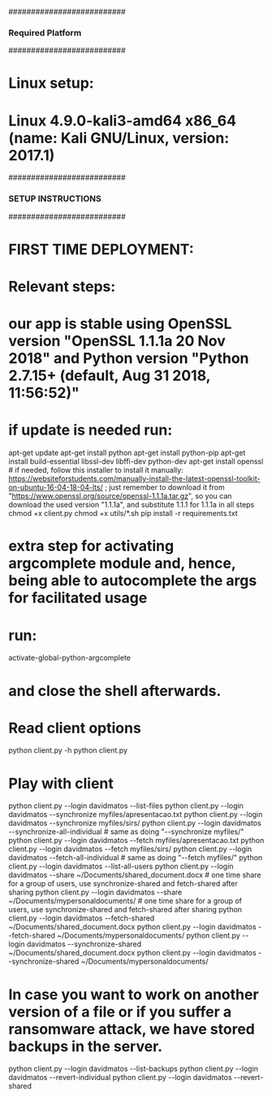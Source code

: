##########################
### Required Platform  ###
##########################

# Linux setup:
# Linux 4.9.0-kali3-amd64 x86_64 (name: Kali GNU/Linux, version: 2017.1)

##########################
### SETUP INSTRUCTIONS ###
##########################

# FIRST TIME DEPLOYMENT:

# Relevant steps:
# our app is stable using OpenSSL version "OpenSSL 1.1.1a  20 Nov 2018" and Python version "Python 2.7.15+ (default, Aug 31 2018, 11:56:52)"
# if update is needed run:
apt-get update
apt-get install python
apt-get install python-pip
apt-get install build-essential libssl-dev libffi-dev python-dev
apt-get install openssl 		# if needed, follow this installer to install it manually: https://websiteforstudents.com/manually-install-the-latest-openssl-toolkit-on-ubuntu-16-04-18-04-lts/ ; just remember to download it from "https://www.openssl.org/source/openssl-1.1.1a.tar.gz", so you can download the used version "1.1.1a", and substitute 1.1.1 for 1.1.1a in all steps
chmod +x client.py
chmod +x utils/*.sh
pip install -r requirements.txt
# extra step for activating argcomplete module and, hence, being able to autocomplete the args for facilitated usage
# run:
activate-global-python-argcomplete
# and close the shell afterwards.

# Read client options
python client.py -h
python client.py

# Play with client
python client.py --login davidmatos --list-files
python client.py --login davidmatos --synchronize myfiles/apresentacao.txt
python client.py --login davidmatos --synchronize myfiles/sirs/
python client.py --login davidmatos --synchronize-all-individual        # same as doing "--synchronize myfiles/"
python client.py --login davidmatos --fetch myfiles/apresentacao.txt
python client.py --login davidmatos --fetch myfiles/sirs/
python client.py --login davidmatos --fetch-all-individual        # same as doing "--fetch myfiles/"
python client.py --login davidmatos --list-all-users
python client.py --login davidmatos --share ~/Documents/shared_document.docx 	# one time share for a group of users, use synchronize-shared and fetch-shared after sharing
python client.py --login davidmatos --share ~/Documents/mypersonaldocuments/ 	# one time share for a group of users, use synchronize-shared and fetch-shared after sharing
python client.py --login davidmatos --fetch-shared ~/Documents/shared_document.docx
python client.py --login davidmatos --fetch-shared ~/Documents/mypersonaldocuments/
python client.py --login davidmatos --synchronize-shared ~/Documents/shared_document.docx
python client.py --login davidmatos --synchronize-shared ~/Documents/mypersonaldocuments/

# In case you want to work on another version of a file or if you suffer a ransomware attack, we have stored backups in the server.
python client.py --login davidmatos --list-backups
python client.py --login davidmatos --revert-individual
python client.py --login davidmatos --revert-shared
